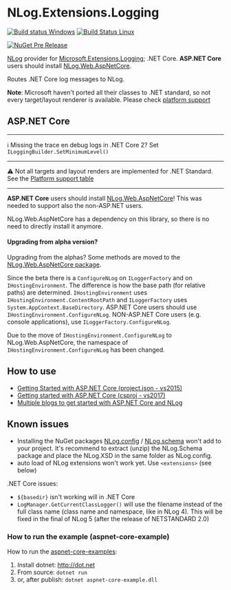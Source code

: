 # NLog.Extensions.Logging

[![Build status Windows](https://ci.appveyor.com/api/projects/status/0nrg8cksp4b6tab1/branch/master?svg=true)](https://ci.appveyor.com/project/nlog/nlog-framework-logging/branch/master)
[![Build Status Linux](https://travis-ci.org/NLog/NLog.Extensions.Logging.svg?branch=master)](https://travis-ci.org/NLog/NLog.Extensions.Logging)


[![NuGet Pre Release](https://img.shields.io/nuget/vpre/NLog.Extensions.Logging.svg)](https://www.nuget.org/packages/NLog.Extensions.Logging)

[NLog](https://github.com/NLog/NLog) provider for [Microsoft.Extensions.Logging](https://github.com/aspnet/Logging); .NET Core. 
**ASP.NET Core** users should install  [NLog.Web.AspNetCore](https://www.nuget.org/packages/NLog.web.aspnetcore). 

Routes .NET Core log messages to NLog.


**Note**: Microsoft haven't ported all their classes to .NET standard, so not every target/layout renderer is available. 
Please check [platform support](https://github.com/NLog/NLog/wiki/platform-support)

ASP.NET Core
----

------
 ℹ️  Missing the trace en debug logs in .NET Core 2? Set `ILoggingBuilder.SetMinimumLevel()`

-----

:warning: Not all targets and layout renders are implemented for .NET Standard. See the [Platform support table](https://github.com/NLog/NLog/wiki/platform-support)

-----


**ASP.NET Core** users should install  [NLog.Web.AspNetCore](https://www.nuget.org/packages/NLog.web.aspnetcore)!
This was needed to support also the non-ASP.NET users.

NLog.Web.AspNetCore has a dependency on this library, so there is no need to directly install it anymore. 


####  Upgrading from alpha version?


Upgrading from the alphas? Some methods are moved to the [NLog.Web.AspNetCore package](https://www.nuget.org/packages/NLog.web.aspnetcore).

Since the beta there is a `ConfigureNLog` on `ILoggerFactory` and on `IHostingEnvironment`. The difference is how the base path (for relative paths) are determined. `IHostingEnvironment` uses `IHostingEnvironment.ContentRootPath` and `ILoggerFactory` uses `System.AppContext.BaseDirectory`.  ASP.NET Core users should use `IHostingEnvironment.ConfigureNLog`. NON-ASP.NET Core users (e.g. console applications), use `ILoggerFactory.ConfigureNLog`.

Due to the move of `IHostingEnvironment.ConfigureNLog` to NLog.Web.AspNetCore, the namespace of `IHostingEnvironment.ConfigureNLog` has been changed.

How to use
----

- [Getting Started with ASP.NET Core (project.json - vs2015)](https://github.com/NLog/NLog.Web/wiki/Getting-started-with-ASP.NET-Core-(project.json))
- [Getting started with ASP.NET Core (csproj - vs2017)](https://github.com/NLog/NLog.Web/wiki/Getting-started-with-ASP.NET-Core-(csproj---vs2017))
- [Multiple blogs to get started with ASP.NET Core and NLog](https://github.com/damienbod/AspNetCoreNlog)
    

Known issues
---
- Installing the NuGet packages [NLog.config](https://www.nuget.org/packages/NLog.Config/) / [NLog.schema](https://www.nuget.org/packages/NLog.Schema/) won't add to your project. It's recommend to extract (unzip) the NLog.Schema package and place the NLog.XSD in the same folder as NLog.config.
- auto load of NLog extensions won't work yet. Use `<extensions>` (see below)

.NET Core issues: 

- `${basedir}` isn't working will in .NET Core
- `LogManager.GetCurrentClassLogger()` will use the filename instead of the full class name (class name and namespace, like in NLog 4). This will be fixed in the final of NLog 5 (after the release of NETSTANDARD 2.0)







### How to run the example (aspnet-core-example)
How to run the [aspnet-core-examples](https://github.com/NLog/NLog.Extensions.Logging/tree/master/examples):

1. Install dotnet: http://dot.net 
2. From source: `dotnet run`
3. or, after publish: `dotnet aspnet-core-example.dll`
